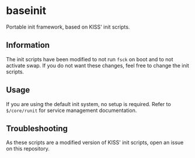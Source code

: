 # baseinit

Portable init framework, based on KISS' init scripts.

## Information

The init scripts have been modified to not run `fsck` on boot
and to not activate swap. If you do not want these changes,
feel free to change the init scripts.

## Usage

If you are using the default init system, no setup is required.
Refer to `$/core/runit` for service management documentation.

## Troubleshooting

As these scripts are a modified version of KISS' init scripts,
open an issue on this repository.
